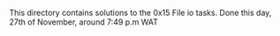 This directory contains solutions to the 0x15 File io tasks. Done this day, 27th of November, around 7:49 p.m WAT

